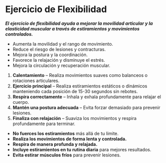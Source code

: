 # Ejercicio de Flexibilidad

***El ejercicio de flexibilidad ayuda a mejorar la movilidad articular y la elasticidad muscular a través de estiramientos y movimientos controlados.***

- Aumenta la movilidad y el rango de movimiento.
- Reduce el riesgo de lesiones y contracturas.
- Mejora la postura y la coordinación.
- Favorece la relajación y disminuye el estrés.
- Mejora la circulación y recuperación muscular.

1. **Calentamiento** – Realiza movimientos suaves como balanceos o rotaciones articulares.
2. **Ejercicio principal** – Realiza estiramientos estáticos o dinámicos manteniendo cada posición de 15-30 segundos sin rebotes.
3. **Respira correctamente** – Inhala y exhala profundamente para relajar el cuerpo.
4. **Mantén una postura adecuada** – Evita forzar demasiado para prevenir lesiones.
5. **Finaliza con relajación** – Suaviza los movimientos y respira profundamente para terminar.

- **No fuerces los estiramientos** más allá de tu límite.
- **Realiza los movimientos de forma lenta y controlada.**
- **Respira de manera profunda y relajada.**
- **Incluye estiramientos en tu rutina diaria** para mejores resultados.
- **Evita estirar músculos fríos** para prevenir lesiones.